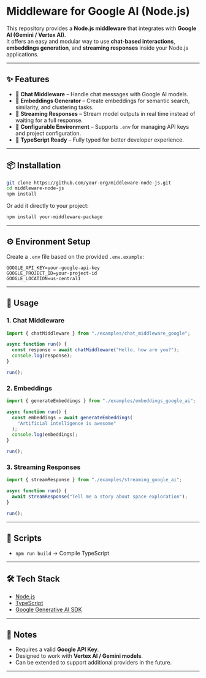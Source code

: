 # Middleware for Google AI (Node.js)

This repository provides a **Node.js middleware** that integrates with **Google AI (Gemini / Vertex AI)**.  
It offers an easy and modular way to use **chat-based interactions**, **embeddings generation**, and **streaming responses** inside your Node.js applications.

---

## ✨ Features

- 🔹 **Chat Middleware** – Handle chat messages with Google AI models.
- 🔹 **Embeddings Generator** – Create embeddings for semantic search, similarity, and clustering tasks.
- 🔹 **Streaming Responses** – Stream model outputs in real time instead of waiting for a full response.
- 🔹 **Configurable Environment** – Supports `.env` for managing API keys and project configuration.
- 🔹 **TypeScript Ready** – Fully typed for better developer experience.

---

## 📦 Installation

```bash
git clone https://github.com/your-org/middleware-node-js.git
cd middleware-node-js
npm install
```

Or add it directly to your project:

```bash
npm install your-middleware-package
```

---

## ⚙️ Environment Setup

Create a `.env` file based on the provided `.env.example`:

```env
GOOGLE_API_KEY=your-google-api-key
GOOGLE_PROJECT_ID=your-project-id
GOOGLE_LOCATION=us-central1
```

---

## 🚀 Usage

### 1. Chat Middleware

```ts
import { chatMiddleware } from "./examples/chat_middleware_google";

async function run() {
  const response = await chatMiddleware("Hello, how are you?");
  console.log(response);
}

run();
```

### 2. Embeddings

```ts
import { generateEmbeddings } from "./examples/embeddings_google_ai";

async function run() {
  const embeddings = await generateEmbeddings(
    "Artificial intelligence is awesome"
  );
  console.log(embeddings);
}

run();
```

### 3. Streaming Responses

```ts
import { streamResponse } from "./examples/streaming_google_ai";

async function run() {
  await streamResponse("Tell me a story about space exploration");
}

run();
```

---

## 📖 Scripts

- `npm run build` → Compile TypeScript

---

## 🛠️ Tech Stack

- [Node.js](https://nodejs.org/)
- [TypeScript](https://www.typescriptlang.org/)
- [Google Generative AI SDK](https://www.npmjs.com/package/@google/generative-ai)

---

## 📌 Notes

- Requires a valid **Google API Key**.
- Designed to work with **Vertex AI / Gemini models**.
- Can be extended to support additional providers in the future.

---
